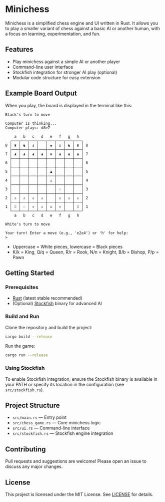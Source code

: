 # Minichess

Minichess is a simplified chess engine and UI written in Rust. It allows you to play a smaller variant of chess against a basic AI or another human, with a focus on learning, experimentation, and fun.

## Features
- Play minichess against a simple AI or another player
- Command-line user interface
- Stockfish integration for stronger AI play (optional)
- Modular code structure for easy extension

## Example Board Output
When you play, the board is displayed in the terminal like this:

```
Black's turn to move

Computer is thinking...
Computer plays: d8e7

    a   b   c   d   e   f   g   h
  ┌───┬───┬───┬───┬───┬───┬───┬───┐
8 │ ♜ │ ♞ │ ♝ │   │ ♚ │ ♝ │ ♞ │ ♜ │ 8
  ├───┼───┼───┼───┼───┼───┼───┼───┤
7 │ ♟ │ ♟ │ ♟ │ ♟ │ ♛ │ ♟ │ ♟ │ ♟ │ 7
  ├───┼───┼───┼───┼───┼───┼───┼───┤
6 │   │   │   │   │   │   │   │   │ 6
  ├───┼───┼───┼───┼───┼───┼───┼───┤
5 │   │   │   │   │ ♟ │   │   │   │ 5
  ├───┼───┼───┼───┼───┼───┼───┼───┤
4 │   │   │   │   │ ♙ │   │   │   │ 4
  ├───┼───┼───┼───┼───┼───┼───┼───┤
3 │   │   │   │   │   │ ♘ │   │   │ 3
  ├───┼───┼───┼───┼───┼───┼───┼───┤
2 │ ♙ │ ♙ │ ♙ │ ♙ │   │ ♙ │ ♙ │ ♙ │ 2
  ├───┼───┼───┼───┼───┼───┼───┼───┤
1 │ ♖ │ ♘ │ ♗ │ ♕ │ ♔ │ ♗ │   │ ♖ │ 1
  └───┴───┴───┴───┴───┴───┴───┴───┘
    a   b   c   d   e   f   g   h

White's turn to move

Your turn! Enter a move (e.g., 'e2e4') or 'h' for help:
> 
```
- Uppercase = White pieces, lowercase = Black pieces
- K/k = King, Q/q = Queen, R/r = Rook, N/n = Knight, B/b = Bishop, P/p = Pawn

## Getting Started

### Prerequisites
- [Rust](https://www.rust-lang.org/tools/install) (latest stable recommended)
- (Optional) [Stockfish](https://stockfishchess.org/download/) binary for advanced AI

### Build and Run

Clone the repository and build the project:

```bash
cargo build --release
```

Run the game:

```bash
cargo run --release
```

### Using Stockfish
To enable Stockfish integration, ensure the Stockfish binary is available in your PATH or specify its location in the configuration (see `src/stockfish.rs`).

## Project Structure
- `src/main.rs` — Entry point
- `src/chess_game.rs` — Core minichess logic
- `src/ui.rs` — Command-line interface
- `src/stockfish.rs` — Stockfish engine integration

## Contributing
Pull requests and suggestions are welcome! Please open an issue to discuss any major changes.

## License
This project is licensed under the MIT License. See [LICENSE](LICENSE) for details.
